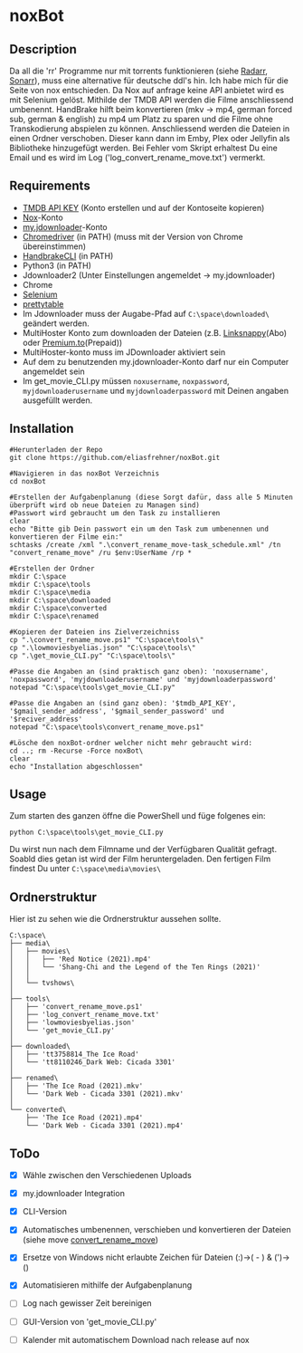 # noxBot


## Description
Da all die 'rr' Programme nur mit torrents funktionieren (siehe [Radarr](https://radarr.video/), [Sonarr](https://sonarr.tv/)), muss eine alternative für deutsche ddl's hin. Ich habe mich für die Seite von nox entschieden. Da Nox auf anfrage keine API anbietet wird es mit Selenium gelöst. Mithilde der TMDB API werden die Filme anschliessend umbenennt. HandBrake hilft beim konvertieren (mkv -> mp4, german forced sub, german & english) zu mp4 um Platz zu sparen und die Filme ohne Transkodierung abspielen zu können. Anschliessend werden die Dateien in einen Ordner verschoben. Dieser kann dann im Emby, Plex oder Jellyfin als Bibliotheke hinzugefügt werden. Bei Fehler vom Skript erhaltest Du eine Email und es wird im Log ('log_convert_rename_move.txt') vermerkt.




## Requirements
- [TMDB API KEY](https://www.themoviedb.org/settings/api?language=de-CH) (Konto erstellen und auf der Kontoseite kopieren)
- [Nox](https://nox.to/)-Konto
- [my.jdownloader](https://my.jdownloader.org)-Konto
- [Chromedriver](https://chromedriver.chromium.org/) (in PATH) (muss mit der Version von Chrome übereinstimmen)
- [HandbrakeCLI](https://handbrake.fr/downloads2.php) (in PATH)
- Python3 (in PATH)
- Jdownloader2 (Unter Einstellungen angemeldet -> my.jdownloader)
- Chrome
- [Selenium](https://pypi.org/project/selenium/)
- [prettytable](https://pypi.org/project/prettytable/)
- Im Jdownloader muss der Augabe-Pfad auf `C:\space\downloaded\` geändert werden.
- MultiHoster Konto zum downloaden der Dateien (z.B. [Linksnappy](https://linksnappy.com/?ref=354818)(Abo) oder [Premium.to](http://premium.to/?ref=GY2TCMBQ)(Prepaid))
- MultiHoster-konto muss im JDownloader aktiviert sein
- Auf dem zu benutzenden my.jdownloader-Konto darf nur ein Computer angemeldet sein
- Im get_movie_CLI.py müssen `noxusername`, `noxpassword`, `myjdownloaderusername` und `myjdownloaderpassword` mit Deinen angaben ausgefüllt werden.




## Installation


```
#Herunterladen der Repo
git clone https://github.com/eliasfrehner/noxBot.git

#Navigieren in das noxBot Verzeichnis
cd noxBot

#Erstellen der Aufgabenplanung (diese Sorgt dafür, dass alle 5 Minuten überprüft wird ob neue Dateien zu Managen sind)
#Passwort wird gebraucht um den Task zu installieren
clear
echo "Bitte gib Dein passwort ein um den Task zum umbenennen und konvertieren der Filme ein:"
schtasks /create /xml ".\convert_rename_move-task_schedule.xml" /tn "convert_rename_move" /ru $env:UserName /rp *

#Erstellen der Ordner
mkdir C:\space
mkdir C:\space\tools
mkdir C:\space\media
mkdir C:\space\downloaded
mkdir C:\space\converted
mkdir C:\space\renamed

#Kopieren der Dateien ins Zielverzeichniss
cp ".\convert_rename_move.ps1" "C:\space\tools\"
cp ".\lowmoviesbyelias.json" "C:\space\tools\"
cp ".\get_movie_CLI.py" "C:\space\tools\"

#Passe die Angaben an (sind praktisch ganz oben): 'noxusername', 'noxpassword', 'myjdownloaderusername' und 'myjdownloaderpassword'
notepad "C:\space\tools\get_movie_CLI.py"

#Passe die Angaben an (sind ganz oben): '$tmdb_API_KEY', '$gmail_sender_address', '$gmail_sender_password' und '$reciver_address'
notepad "C:\space\tools\convert_rename_move.ps1"

#Lösche den noxBot-ordner welcher nicht mehr gebraucht wird:
cd ..; rm -Recurse -Force noxBot\
clear
echo "Installation abgeschlossen"

```


## Usage
Zum starten des ganzen öffne die PowerShell und füge folgenes ein:
```
python C:\space\tools\get_movie_CLI.py
```
Du wirst nun nach dem Filmname und der Verfügbaren Qualität gefragt. Soabld dies getan ist wird der Film heruntergeladen. 
Den fertigen Film findest Du unter `C:\space\media\movies\`



## Ordnerstruktur
Hier ist zu sehen wie die Ordnerstruktur aussehen sollte.
```
C:\space\
├── media\
│   ├── movies\
│   │   ├── 'Red Notice (2021).mp4'
│   │   └── 'Shang-Chi and the Legend of the Ten Rings (2021)'
│   │
│   └── tvshows\
│
├── tools\
│   ├── 'convert_rename_move.ps1'
│   ├── 'log_convert_rename_move.txt'
│   ├── 'lowmoviesbyelias.json'
│   └── 'get_movie_CLI.py'
│
├── downloaded\
│   ├── 'tt3758814_The Ice Road'
│   └── 'tt8110246_Dark Web: Cicada 3301'
│
├── renamed\
│   ├── 'The Ice Road (2021).mkv'
│   └── 'Dark Web - Cicada 3301 (2021).mkv'
│
└── converted\
    ├── 'The Ice Road (2021).mp4'
    └── 'Dark Web - Cicada 3301 (2021).mp4'
```




## ToDo
- [x] Wähle zwischen den Verschiedenen Uploads
- [x] my.jdownloader Integration
- [x] CLI-Version
- [x] Automatisches umbenennen, verschieben und konvertieren der Dateien (siehe move [convert_rename_move](#))
- [x] Ersetze von Windows nicht erlaubte Zeichen für Dateien (:)->( - ) & (')->()
- [x] Automatisieren mithilfe der Aufgabenplanung
- [ ] Log nach gewisser Zeit bereinigen
- [ ] GUI-Version von 'get_movie_CLI.py'
- [ ] Kalender mit automatischem Download nach release auf nox

